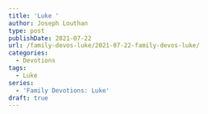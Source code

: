 ```yaml
---
title: 'Luke '
author: Joseph Louthan
type: post
publishDate: 2021-07-22
url: /family-devos-luke/2021-07-22-family-devos-luke/
categories:
  - Devotions
tags:
  - Luke
series:
  - 'Family Devotions: Luke'
draft: true
---
```

